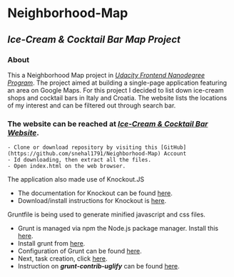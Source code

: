# Neighborhood-Map


## _Ice-Cream & Cocktail Bar Map Project_


### About


This a Neighborhood Map project in *[Udacity Frontend Nanodegree Program](https://www.udacity.com/course/front-end-web-developer-nanodegree--nd001)*.
The project aimed at building a single-page application featuring an area on Google Maps.
For this project I decided to list down ice-cream shops and cocktail bars in Italy and Croatia. The website lists the locations of my interest and can be filtered out through search bar.


### **The website can be reached at *[Ice-Cream & Cocktail Bar Website](https://snehal1791.github.io/Neighborhood-Map/)*.**
    - Clone or download repository by visiting this [GitHub](https://github.com/snehal1791/Neighborhood-Map) Account
    - Id downloading, then extract all the files.
    - Open index.html on the web browser.

The application also made use of Knockout.JS
 - The documentation for Knockout can be found [here](http://knockoutjs.com/documentation/introduction.html).
 - Download/install instructions for Knockout is [here](http://knockoutjs.com/downloads/index.html).


Gruntfile is being used to generate minified javascript and css files.
 - Grunt is managed via npm the Node.js package manager. Install this [here](https://nodejs.org/en/).
 - Install grunt from [here](https://gruntjs.com/installing-grunt).
 - Configuration of Grunt can be found [here](https://gruntjs.com/configuring-tasks).
 - Next, task creation, click [here](https://gruntjs.com/creating-tasks).
 - Instruction on **_grunt-contrib-uglify_** can be found [here](https://github.com/gruntjs/grunt-contrib-uglify).
